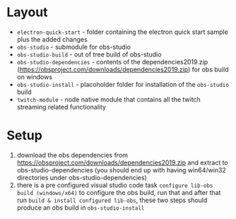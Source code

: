 # Layout #

- `electron-quick-start` - folder containing the electron quick start sample plus the added changes
- `obs-studio` - submodule for obs-studio
- `obs-studio-build` - out of tree build of obs-studio
- `obs-studio-dependencies` - contents of the dependencies2019.zip (https://obsproject.com/downloads/dependencies2019.zip) for obs build on windows
- `obs-studio-install` - placoholder folder for installation of the `obs-studio` build
- `twitch-module` - node native module that contains all the twitch streaming related functionality

# Setup #

1. download the obs dependencies from https://obsproject.com/downloads/dependencies2019.zip and extract to obs-studio-dependencies (you should end up with having win64/win32 directories under obs-studio-dependencies)
2. there is a pre configured visual studio code task `configure lib-obs build (windows/x64)` to configure the obs build, run that and after that run `build & install configured lib-obs`, these two steps should produce an obs build in `obs-studio-install`
